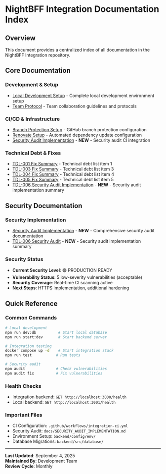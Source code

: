 # NightBFF Integration Documentation Index

## Overview

This document provides a centralized index of all documentation in the NightBFF Integration repository.

## Core Documentation

### Development & Setup

- [Local Development Setup](./LOCAL_DEVELOPMENT_SETUP.md) - Complete local development environment setup
- [Team Protocol](./TEAM_PROTOCOL.md) - Team collaboration guidelines and protocols

### CI/CD & Infrastructure

- [Branch Protection Setup](./BRANCH_PROTECTION_SETUP.md) - GitHub branch protection configuration
- [Renovate Setup](./RENOVATE_SETUP.md) - Automated dependency update configuration
- [Security Audit Implementation](./SECURITY_AUDIT_IMPLEMENTATION.md) - **NEW** - Security audit CI integration

### Technical Debt & Fixes

- [TDL-001 Fix Summary](./TDL-001-FIX-SUMMARY.md) - Technical debt list item 1
- [TDL-003 Fix Summary](./TDL-003-FIX-SUMMARY.md) - Technical debt list item 3
- [TDL-004 Fix Summary](./TDL-004-FIX-SUMMARY.md) - Technical debt list item 4
- [TDL-005 Fix Summary](./TDL-005-FIX-SUMMARY.md) - Technical debt list item 5
- [TDL-006 Security Audit Implementation](./TDL-006-SECURITY-AUDIT-IMPLEMENTATION.md) - **NEW** - Security audit implementation summary

## Security Documentation

### Security Implementation

- [Security Audit Implementation](./SECURITY_AUDIT_IMPLEMENTATION.md) - **NEW** - Comprehensive security audit documentation
- [TDL-006 Security Audit](./TDL-006-SECURITY-AUDIT-IMPLEMENTATION.md) - **NEW** - Security audit implementation summary

### Security Status

- **Current Security Level**: 🟢 PRODUCTION READY
- **Vulnerability Status**: 5 low-severity vulnerabilities (acceptable)
- **Security Coverage**: Real-time CI scanning active
- **Next Steps**: HTTPS implementation, additional hardening

## Quick Reference

### Common Commands

```bash
# Local development
npm run dev:db          # Start local database
npm run start:dev       # Start backend server

# Integration testing
docker compose up -d    # Start integration stack
npm run test           # Run tests

# Security audit
npm audit              # Check vulnerabilities
npm audit fix          # Fix vulnerabilities
```

### Health Checks

- Integration backend: `GET http://localhost:3000/health`
- Local backend: `GET http://localhost:3001/health`

### Important Files

- CI Configuration: `.github/workflows/integration-ci.yml`
- Security Audit: `docs/SECURITY_AUDIT_IMPLEMENTATION.md`
- Environment Setup: `backend/config/env/`
- Database Migrations: `backend/src/database/`

---

**Last Updated**: September 4, 2025  
**Maintained By**: Development Team  
**Review Cycle**: Monthly
